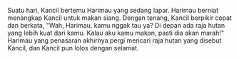 Suatu hari, Kancil bertemu Harimau yang sedang lapar. Harimau berniat menangkap Kancil untuk makan siang. Dengan tenang, Kancil berpikir cepat dan berkata, "Wah, Harimau, kamu nggak tau ya? Di depan ada raja hutan yang lebih kuat dari kamu. Kalau aku kamu makan, pasti dia akan marah!" Harimau yang penasaran akhirnya pergi mencari raja hutan yang disebut Kancil, dan Kancil pun lolos dengan selamat.

